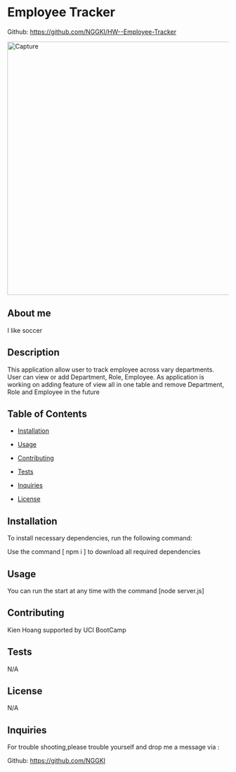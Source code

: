 # Employee Tracker

Github: https://github.com/NGGKI/HW--Employee-Tracker

<img width="576" alt="Capture" src="https://user-images.githubusercontent.com/99234927/159846041-7d8050d4-6900-457e-8b63-b582d54436a7.PNG">

## About me

I like soccer

## Description

This application allow user to track employee across vary departments. User can view or add Department, Role, Employee. As application is working on adding feature of view all in one table and remove Department, Role and Employee in the future

## Table of Contents

- [Installation](#installation)

- [Usage](#usage)

- [Contributing](#contributing)

- [Tests](#tests)

- [Inquiries](#Inquiries)

- [License](#License)

## Installation

To install necessary dependencies, run the following command:

Use the command [ npm i ] to download all required dependencies

## Usage

You can run the start at any time with the command [node server.js]

## Contributing

Kien Hoang supported by UCI BootCamp

## Tests

N/A

## License

N/A

## Inquiries

For trouble shooting,please trouble yourself and drop me a message via :

Github: https://github.com/NGGKI
